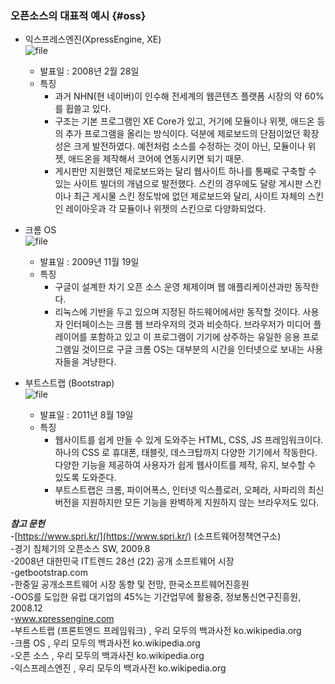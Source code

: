 ### **오픈소스의 대표적 예시** {#oss}

* 익스프레스엔진\(XpressEngine, XE\)  
  ![](https://resources.codeonweb.com/bucket/cached/d1/86/d18667f522eeb26d22895729ad3dbb5c.png "file")

  * 발표일 : 2008년 2월 28일
  * 특징
    * 과거 NHN\(현 네이버\)이 인수해 전세계의 웹콘텐츠 플랫폼 시장의 약 60%를 휩쓸고 있다.
    * 구조는 기본 프로그램인 XE Core가 있고, 거기에 모듈이나 위젯, 애드온 등의 추가 프로그램을 올리는 방식이다. 덕분에 제로보드의 단점이었던 확장성은 크게 발전하였다. 예전처럼 소스를 수정하는 것이 아닌, 모듈이나 위젯, 애드온을 제작해서 코어에 연동시키면 되기 때문.
    * 게시판만 지원했던 제로보드와는 달리 웹사이트 하나를 통째로 구축할 수 있는 사이트 빌더의 개념으로 발전했다. 스킨의 경우에도 달랑 게시판 스킨이나 최근 게시물 스킨 정도밖에 없던 제로보드와 달리, 사이트 자체의 스킨인 레이아웃과 각 모듈이나 위젯의 스킨으로 다양화되었다.

* 크롬 OS  
  ![](https://resources.codeonweb.com/bucket/cached/c5/b4/c5b4dd43f2f117fa12a18a296467a9c3.png "file")

  * 발표일 : 2009년 11월 19일
  * 특징
    * 구글이 설계한 차기 오픈 소스 운영 체제이며 웹 애플리케이션과만 동작한다.
    * 리눅스에 기반을 두고 있으며 지정된 하드웨어에서만 동작할 것이다. 사용자 인터페이스는 크롬 웹 브라우저의 것과 비슷하다. 브라우저가 미디어 플레이어를 포함하고 있고 이 프로그램이 기기에 상주하는 유일한 응용 프로그램일 것이므로 구글 크롬 OS는 대부분의 시간을 인터넷으로 보내는 사용자들을 겨냥한다.

* 부트스트랩 \(Bootstrap\)  
  ![](https://resources.codeonweb.com/bucket/cached/7f/7c/7f7ca4ffba6ea67b6208566e106288fc.png "file")

  * 발표일 : 2011년 8월 19일
  * 특징
    * 웹사이트를 쉽게 만들 수 있게 도와주는 HTML, CSS, JS 프레임워크이다. 하나의 CSS 로 휴대폰, 태블릿, 데스크탑까지 다양한 기기에서 작동한다. 다양한 기능을 제공하여 사용자가 쉽게 웹사이트를 제작, 유지, 보수할 수 있도록 도와준다.
    * 부트스트랩은 크롬, 파이어폭스, 인터넷 익스플로러, 오페라, 사파리의 최신 버전을 지원하지만 모든 기능을 완벽하게 지원하지 않는 브라우저도 있다.

_**참고 문헌**_  
-[https://www.spri.kr/](https://www.spri.kr/) \(소프트웨어정책연구소\)  
-경기 침체기의 오픈소스 SW, 2009.8  
-2008년 대한민국 IT트렌드 28선 \(22\) 공개 소프트웨어 시장  
-getbootstrap.com  
-한중일 공개소프트웨어 시장 동향 및 전망, 한국소프트웨어진흥원  
-OOS를 도입한 유럽 대기업의 45%는 기간업무에 활용중, 정보통신연구진흥원, 2008.12  
-www.xpressengine.com  
-부트스트랩 \(프론트엔드 프레임워크\) , 우리 모두의 백과사전 ko.wikipedia.org  
-크롬 OS , 우리 모두의 백과사전 ko.wikipedia.org  
-오픈 소스 , 우리 모두의 백과사전 ko.wikipedia.org  
-익스프레스엔진 , 우리 모두의 백과사전 ko.wikipedia.org

